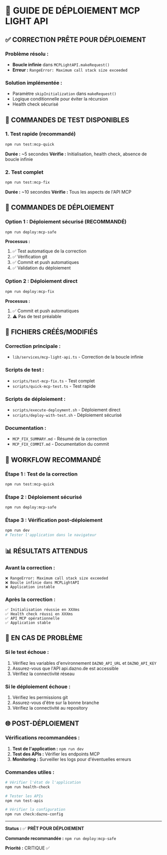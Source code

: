 # 🚀 GUIDE DE DÉPLOIEMENT MCP LIGHT API

## ✅ **CORRECTION PRÊTE POUR DÉPLOIEMENT**

### **Problème résolu :**
- **Boucle infinie** dans `MCPLightAPI.makeRequest()`
- **Erreur :** `RangeError: Maximum call stack size exceeded`

### **Solution implémentée :**
- Paramètre `skipInitialization` dans `makeRequest()`
- Logique conditionnelle pour éviter la récursion
- Health check sécurisé

## 🧪 **COMMANDES DE TEST DISPONIBLES**

### **1. Test rapide (recommandé)**
```bash
npm run test:mcp-quick
```
**Durée :** ~5 secondes
**Vérifie :** Initialisation, health check, absence de boucle infinie

### **2. Test complet**
```bash
npm run test:mcp-fix
```
**Durée :** ~10 secondes
**Vérifie :** Tous les aspects de l'API MCP

## 🚀 **COMMANDES DE DÉPLOIEMENT**

### **Option 1 : Déploiement sécurisé (RECOMMANDÉ)**
```bash
npm run deploy:mcp-safe
```
**Processus :**
1. ✅ Test automatique de la correction
2. ✅ Vérification git
3. ✅ Commit et push automatiques
4. ✅ Validation du déploiement

### **Option 2 : Déploiement direct**
```bash
npm run deploy:mcp-fix
```
**Processus :**
1. ✅ Commit et push automatiques
2. ⚠️ Pas de test préalable

## 📁 **FICHIERS CRÉÉS/MODIFIÉS**

### **Correction principale :**
- `lib/services/mcp-light-api.ts` - Correction de la boucle infinie

### **Scripts de test :**
- `scripts/test-mcp-fix.ts` - Test complet
- `scripts/quick-mcp-test.ts` - Test rapide

### **Scripts de déploiement :**
- `scripts/execute-deployment.sh` - Déploiement direct
- `scripts/deploy-with-test.sh` - Déploiement sécurisé

### **Documentation :**
- `MCP_FIX_SUMMARY.md` - Résumé de la correction
- `MCP_FIX_COMMIT.md` - Documentation du commit

## 🎯 **WORKFLOW RECOMMANDÉ**

### **Étape 1 : Test de la correction**
```bash
npm run test:mcp-quick
```

### **Étape 2 : Déploiement sécurisé**
```bash
npm run deploy:mcp-safe
```

### **Étape 3 : Vérification post-déploiement**
```bash
npm run dev
# Tester l'application dans le navigateur
```

## 📊 **RÉSULTATS ATTENDUS**

### **Avant la correction :**
```
❌ RangeError: Maximum call stack size exceeded
❌ Boucle infinie dans MCPLightAPI
❌ Application instable
```

### **Après la correction :**
```
✅ Initialisation réussie en XXXms
✅ Health check réussi en XXXms
✅ API MCP opérationnelle
✅ Application stable
```

## 🚨 **EN CAS DE PROBLÈME**

### **Si le test échoue :**
1. Vérifiez les variables d'environnement `DAZNO_API_URL` et `DAZNO_API_KEY`
2. Assurez-vous que l'API api.dazno.de est accessible
3. Vérifiez la connectivité réseau

### **Si le déploiement échoue :**
1. Vérifiez les permissions git
2. Assurez-vous d'être sur la bonne branche
3. Vérifiez la connectivité au repository

## 🌐 **POST-DÉPLOIEMENT**

### **Vérifications recommandées :**
1. **Test de l'application :** `npm run dev`
2. **Test des APIs :** Vérifier les endpoints MCP
3. **Monitoring :** Surveiller les logs pour d'éventuelles erreurs

### **Commandes utiles :**
```bash
# Vérifier l'état de l'application
npm run health-check

# Tester les APIs
npm run test-apis

# Vérifier la configuration
npm run check:dazno-config
```

---

**Status :** ✅ **PRÊT POUR DÉPLOIEMENT**

**Commande recommandée :** `npm run deploy:mcp-safe`

**Priorité :** CRITIQUE ✅ 